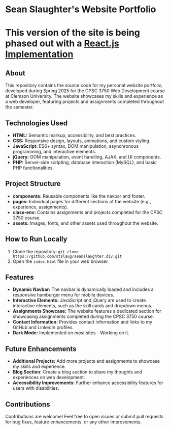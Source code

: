 # Sean Slaughter's Website Portfolio

# This version of the site is being phased out with a [React.js Implementation](https://github.com/stslaug/portfolio-react)


## About

This repository contains the source code for my personal website portfolio, developed during Spring 2025 for the CPSC 3750 Web Development course at Clemson University. The website showcases my skills and experience as a web developer, featuring projects and assignments completed throughout the semester.

## Technologies Used

* **HTML:** Semantic markup, accessibility, and best practices.
* **CSS:** Responsive design, layouts, animations, and custom styling.
* **JavaScript:** ES6+ syntax, DOM manipulation, asynchronous programming, and interactive elements.
* **jQuery:** DOM manipulation, event handling, AJAX, and UI components.
* **PHP:** Server-side scripting, database interaction (MySQL), and basic PHP functionalities.

## Project Structure

* **components:** Reusable components like the navbar and footer.
* **pages:** Individual pages for different sections of the website (e.g., experience, assignments).
* **class-env:** Contains assignments and projects completed for the CPSC 3750 course.
* **assets:** Images, fonts, and other assets used throughout the website.

## How to Run Locally

1. Clone the repository: `git clone https://github.com/stslaug/seanslaughter.div.git`
2. Open the `index.html` file in your web browser.

## Features

* **Dynamic Navbar:** The navbar is dynamically loaded and includes a responsive hamburger menu for mobile devices.
* **Interactive Elements:** JavaScript and jQuery are used to create interactive elements, such as the skill cards and dropdown menus.
* **Assignments Showcase:** The website features a dedicated section for showcasing assignments completed during the CPSC 3750 course.
* **Contact Information:** Provides contact information and links to my GitHub and LinkedIn profiles.
* **Dark Mode:** Implemented on *most* sites - Working on it.

## Future Enhancements
* **Additional Projects:** Add more projects and assignments to showcase my skills and experience.
* **Blog Section:** Create a blog section to share my thoughts and experiences on web development.
* **Accessibility Improvements:** Further enhance accessibility features for users with disabilities.

## Contributions

Contributions are welcome! Feel free to open issues or submit pull requests for bug fixes, feature enhancements, or any other improvements.
